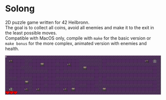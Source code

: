 # Solong
2D puzzle game written for 42 Heilbronn. <br />
The goal is to collect all coins, avoid all enemies and make it to the exit in the least possible moves. <br />
Compatible with MacOS only, compile with `make` for the basic version or `make bonus` for the more complex, animated version with enemies and health.

![](https://github.com/bloodbine/solong/blob/main/solong.gif)
